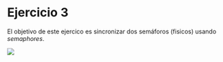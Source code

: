 # Ejercicio 3

El objetivo de este ejercico es sincronizar dos semáforos (fisicos) usando *semaphores*.

![](semaforos_demostracion.gif)
